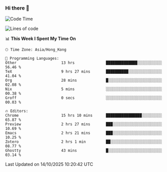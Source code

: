 ### Hi there 👋

<!--
**nicehiro/nicehiro** is a ✨ _special_ ✨ repository because its `README.md` (this file) appears on your GitHub profile.

Here are some ideas to get you started:

- 🔭 I’m currently working on ...
- 🌱 I’m currently learning ...
- 👯 I’m looking to collaborate on ...
- 🤔 I’m looking for help with ...
- 💬 Ask me about ...
- 📫 How to reach me: ...
- 😄 Pronouns: ...
- ⚡ Fun fact: ...
-->

<!--START_SECTION:waka-->
![Code Time](http://img.shields.io/badge/Code%20Time-1%2C148%20hrs%205%20mins-blue)

![Lines of code](https://img.shields.io/badge/From%20Hello%20World%20I%27ve%20Written-1.9%20million%20lines%20of%20code-blue)

📊 **This Week I Spent My Time On** 

```text
🕑︎ Time Zone: Asia/Hong_Kong

💬 Programming Languages: 
Other                    13 hrs              ██████████████░░░░░░░░░░░   56.46 % 
TeX                      9 hrs 27 mins       ██████████░░░░░░░░░░░░░░░   41.04 % 
Org                      28 mins             █░░░░░░░░░░░░░░░░░░░░░░░░   02.08 % 
Nix                      5 mins              ░░░░░░░░░░░░░░░░░░░░░░░░░   00.38 % 
Groff                    0 secs              ░░░░░░░░░░░░░░░░░░░░░░░░░   00.03 % 

🔥 Editors: 
Chrome                   15 hrs 10 mins      ████████████████░░░░░░░░░   65.87 % 
Preview                  2 hrs 27 mins       ███░░░░░░░░░░░░░░░░░░░░░░   10.69 % 
Emacs                    2 hrs 21 mins       ███░░░░░░░░░░░░░░░░░░░░░░   10.25 % 
Zotero                   2 hrs 1 min         ██░░░░░░░░░░░░░░░░░░░░░░░   08.77 % 
Ghostty                  43 mins             █░░░░░░░░░░░░░░░░░░░░░░░░   03.14 % 
```


 Last Updated on 14/10/2025 10:20:42 UTC
<!--END_SECTION:waka-->
